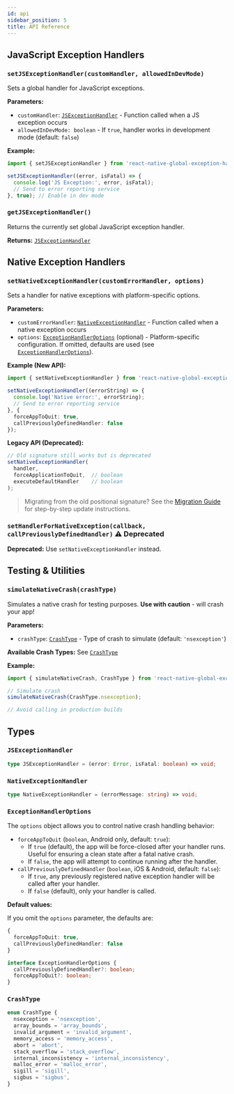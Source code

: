 ```yaml
---
id: api
sidebar_position: 5
title: API Reference
---
```


## JavaScript Exception Handlers

### `setJSExceptionHandler(customHandler, allowedInDevMode)`

Sets a global handler for JavaScript exceptions.

**Parameters:**

- `customHandler`: [`JSExceptionHandler`](#jsexceptionhandler) - Function called when a JS exception occurs
- `allowedInDevMode: boolean` - If `true`, handler works in development mode (default: `false`)

**Example:**

```ts
import { setJSExceptionHandler } from 'react-native-global-exception-handler';

setJSExceptionHandler((error, isFatal) => {
  console.log('JS Exception:', error, isFatal);
  // Send to error reporting service
}, true); // Enable in dev mode
```

### `getJSExceptionHandler()`

Returns the currently set global JavaScript exception handler.

**Returns:** [`JSExceptionHandler`](#jsexceptionhandler)

## Native Exception Handlers

### `setNativeExceptionHandler(customErrorHandler, options)`

Sets a handler for native exceptions with platform-specific options.

**Parameters:**

- `customErrorHandler`: [`NativeExceptionHandler`](#nativeexceptionhandler) - Function called when a native exception occurs
- `options`: [`ExceptionHandlerOptions`](#exceptionhandleroptions) (optional) - Platform-specific configuration. If omitted, defaults are used (see [`ExceptionHandlerOptions`](#exceptionhandleroptions)).

**Example (New API):**

```ts
import { setNativeExceptionHandler } from 'react-native-global-exception-handler';

setNativeExceptionHandler((errorString) => {
  console.log('Native error:', errorString);
  // Send to error reporting service
}, {
  forceAppToQuit: true,
  callPreviouslyDefinedHandler: false
});
```

**Legacy API (Deprecated):**

```ts
// Old signature still works but is deprecated
setNativeExceptionHandler(
  handler,
  forceApplicationToQuit,  // boolean
  executeDefaultHandler    // boolean
);
```

> Migrating from the old positional signature? See the [Migration Guide](./migration/migrating-from-react-native-exception-handler.md) for step-by-step update instructions.

### `setHandlerForNativeException(callback, callPreviouslyDefinedHandler)` ⚠️ Deprecated

**Deprecated:** Use `setNativeExceptionHandler` instead.

## Testing & Utilities

### `simulateNativeCrash(crashType)`

Simulates a native crash for testing purposes. **Use with caution** - will crash your app!

**Parameters:**

- `crashType`: [`CrashType`](#crashtype) - Type of crash to simulate (default: `'nsexception'`)

**Available Crash Types:** See [`CrashType`](#crashtype)

**Example:**

```ts
import { simulateNativeCrash, CrashType } from 'react-native-global-exception-handler';

// Simulate crash
simulateNativeCrash(CrashType.nsexception);

// Avoid calling in production builds
```

## Types

### `JSExceptionHandler`

```ts
type JSExceptionHandler = (error: Error, isFatal: boolean) => void;
```

### `NativeExceptionHandler`

```ts
type NativeExceptionHandler = (errorMessage: string) => void;
```

### `ExceptionHandlerOptions`

The `options` object allows you to control native crash handling behavior:

- `forceAppToQuit` (`boolean`, Android only, default: `true`):
  - If `true` (default), the app will be force-closed after your handler runs. Useful for ensuring a clean state after a fatal native crash.
  - If `false`, the app will attempt to continue running after the handler.
- `callPreviouslyDefinedHandler` (`boolean`, iOS & Android, default: `false`):
  - If `true`, any previously registered native exception handler will be called after your handler.
  - If `false` (default), only your handler is called.

**Default values:**

If you omit the `options` parameter, the defaults are:

```ts
{
  forceAppToQuit: true,
  callPreviouslyDefinedHandler: false
}
```

```ts
interface ExceptionHandlerOptions {
  callPreviouslyDefinedHandler?: boolean;
  forceAppToQuit?: boolean;
}
```

### `CrashType`

```ts
enum CrashType {
  nsexception = 'nsexception',
  array_bounds = 'array_bounds',
  invalid_argument = 'invalid_argument',
  memory_access = 'memory_access',
  abort = 'abort',
  stack_overflow = 'stack_overflow',
  internal_inconsistency = 'internal_inconsistency',
  malloc_error = 'malloc_error',
  sigill = 'sigill',
  sigbus = 'sigbus',
}
```
